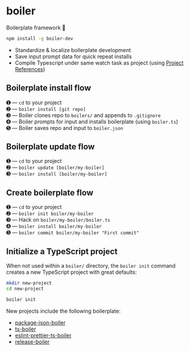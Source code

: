 # boiler

Boilerplate framework 🥘

```bash
npm install -g boiler-dev
```

- Standardize & localize boilerplate development
- Save input prompt data for quick repeat installs
- Compile Typescript under same watch task as project (using [Project References](typescriptlang.org/docs/handbook/project-references.html))

## Boilerplate install flow

➊ — `cd` to your project  
➋ — `boiler install [git repo]`  
➌ — Boiler clones repo to `boilers/` and appends to `.gitignore`  
➍ — Boiler prompts for input and installs boilerplate (using `boiler.ts`)  
➎ — Boiler saves repo and input to `boiler.json`

## Boilerplate update flow

➊ — `cd` to your project  
➋ — `boiler update [boiler/my-boiler]`  
➌ — `boiler install [boiler/my-boiler]`

## Create boilerplate flow

➊ — `cd` to your project  
➋ — `boiler init boiler/my-boiler`  
➌ — Hack on `boiler/my-boiler/boiler.ts`  
➍ — `boiler install boiler/my-boiler`  
➎ — `boiler commit boiler/my-boiler "First commit"`

## Initialize a TypeScript project

When not used within a `boiler/` directory, the `boiler init` command creates a new TypeScript project with great defaults:

```bash
mkdir new-project
cd new-project

boiler init
```

New projects include the following boilerplate:

- [package-json-boiler](https://github.com/boiler-dev/package-json-boiler)
- [ts-boiler](https://github.com/boiler-dev/ts-boiler)
- [eslint-prettier-ts-boiler](https://github.com/boiler-dev/eslint-prettier-ts-boiler)
- [release-boiler](https://github.com/boiler-dev/release-boiler)
